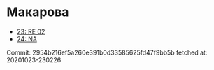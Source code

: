 # Макарова
- [23: RE 02](23.md)
- [24: NA](24.md)

Commit: 2954b216ef5a260e391b0d33585625fd47f9bb5b
 fetched at: 20201023-230226
